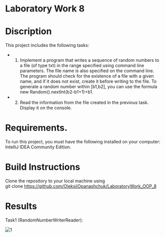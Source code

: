# Laboratory Work 8

# Discription

This project includes the following tasks: <br>
- 1.	Implement a program that writes a sequence of random numbers to a file (of type txt) in the range specified using command line parameters. The file name is also specified on the command line. The program should check for the existence of a file with a given name, and if it does not exist, create it before writing to the file. 
To generate a random number within [b1,b2], you can use the formula new Random().nextInt(b2-b1+1)+b1. 
- 2.	Read the information from the file created in the previous task. Display it on the console.

# Requirements.
To run this project, you must have the following installed on your computer: IntelliJ IDEA Community Edition.

# Build Instructions
Clone the repository to your local machine using <br>
git clone https://github.com/OleksiiOpanashchuk/LaboratoryWork_OOP_8

# Results

Task1 (RandomNumberWriterReader): <br>

![1](https://github.com/OleksiiOpanashchuk/LaboratoryWork_OOP_8/assets/132139593/cae0eeec-3d0d-4fb5-af46-b3340b9eb0d0)






